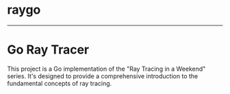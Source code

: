 # raygo
---
# Go Ray Tracer

This project is a Go implementation of the "Ray Tracing in a Weekend" series. It's designed to provide a comprehensive introduction to the fundamental concepts of ray tracing.
